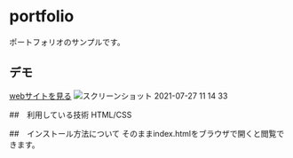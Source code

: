 portfolio
===

ポートフォリオのサンプルです。

## デモ
 [webサイトを見る](https://yuzuki-portfolio.herokuapp.com/)
![スクリーンショット 2021-07-27 11 14 33](https://user-images.githubusercontent.com/73149005/127084339-1903fc96-f783-44c1-94a3-2a250751044c.png)

##　利用している技術
HTML/CSS

##　インストール方法について
そのままindex.htmlをブラウザで開くと閲覧できます。
